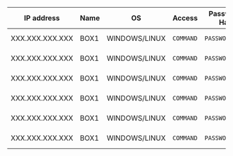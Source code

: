 | IP address      | Name | OS            | Access    | Password / Hash | Flags            | Status        |
| --------------- | ---- | ------------- | --------- | --------------- | ---------------- | ------------- |
| XXX.XXX.XXX.XXX | BOX1 | WINDOWS/LINUX | `COMMAND` | `PASSWORD/HASH` | NONE/LOCAL/PROOF | NOT-PWND/PWND |
| XXX.XXX.XXX.XXX | BOX1 | WINDOWS/LINUX | `COMMAND` | `PASSWORD/HASH` | NONE/LOCAL/PROOF | NOT-PWND/PWND |
| XXX.XXX.XXX.XXX | BOX1 | WINDOWS/LINUX | `COMMAND` | `PASSWORD/HASH` | NONE/LOCAL/PROOF | NOT-PWND/PWND |
| XXX.XXX.XXX.XXX | BOX1 | WINDOWS/LINUX | `COMMAND` | `PASSWORD/HASH` | NONE/LOCAL/PROOF | NOT-PWND/PWND |
| XXX.XXX.XXX.XXX | BOX1 | WINDOWS/LINUX | `COMMAND` | `PASSWORD/HASH` | NONE/LOCAL/PROOF | NOT-PWND/PWND |
| XXX.XXX.XXX.XXX | BOX1 | WINDOWS/LINUX | `COMMAND` | `PASSWORD/HASH` | NONE/LOCAL/PROOF | NOT-PWND/PWND |
